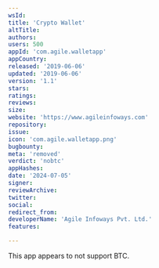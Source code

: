 ```yaml
---
wsId: 
title: 'Crypto Wallet'
altTitle: 
authors: 
users: 500
appId: 'com.agile.walletapp'
appCountry: 
released: '2019-06-06'
updated: '2019-06-06'
version: '1.1'
stars: 
ratings: 
reviews: 
size: 
website: 'https://www.agileinfoways.com'
repository: 
issue: 
icon: 'com.agile.walletapp.png'
bugbounty: 
meta: 'removed'
verdict: 'nobtc'
appHashes: 
date: '2024-07-05'
signer: 
reviewArchive: 
twitter: 
social: 
redirect_from: 
developerName: 'Agile Infoways Pvt. Ltd.'
features: 

---
```


This app appears to not support BTC.